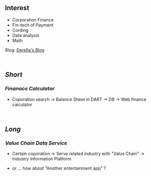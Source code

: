 ## Interest
- Corporation Finance
- Fin-tech of Payment
- Cording
- Data analysis
- Math

Blog: [Derella's Blog](https://derella.notion.site/Derella-s-Blog-b4bb388e157b40f6badd942fc6284970)

<br>

## _Short_
### _Finanace Calculator_
- Coporation search -> Balance Sheet in DART  -> DB ->  Web finance calculator

<br>

## _Long_
### _Value Chain Data Service_
- Certain coporation -> Serve related industry with "Valus Chain" -> Industry Information Platform

- or ... how about "Another entertainment app" ?